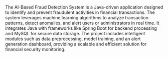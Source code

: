 The AI-Based Fraud Detection System is a Java-driven application designed to identify and prevent fraudulent activities in financial transactions. The system leverages machine learning algorithms to analyze transaction patterns, detect anomalies, and alert users or administrators in real time. It integrates Java with frameworks like Spring Boot for backend processing and MySQL for secure data storage. The project includes intelligent modules such as data preprocessing, model training, and an alert generation dashboard, providing a scalable and efficient solution for financial security monitoring.
